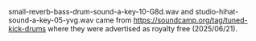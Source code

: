 small-reverb-bass-drum-sound-a-key-10-G8d.wav and studio-hihat-sound-a-key-05-yvg.wav came from https://soundcamp.org/tag/tuned-kick-drums where they were advertised as royalty free (2025/06/21).
